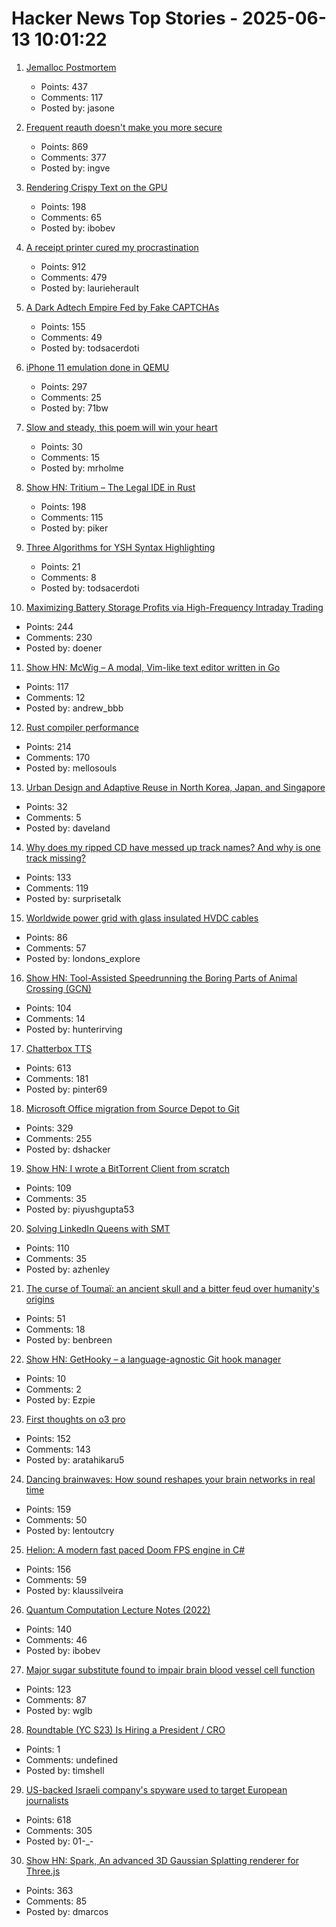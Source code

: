 # Hacker News Top Stories - 2025-06-13 10:01:22

1. [Jemalloc Postmortem](https://jasone.github.io/2025/06/12/jemalloc-postmortem/)
   - Points: 437
   - Comments: 117
   - Posted by: jasone

2. [Frequent reauth doesn't make you more secure](https://tailscale.com/blog/frequent-reath-security)
   - Points: 869
   - Comments: 377
   - Posted by: ingve

3. [Rendering Crispy Text on the GPU](https://osor.io/text)
   - Points: 198
   - Comments: 65
   - Posted by: ibobev

4. [A receipt printer cured my procrastination](https://www.laurieherault.com/articles/a-thermal-receipt-printer-cured-my-procrastination)
   - Points: 912
   - Comments: 479
   - Posted by: laurieherault

5. [A Dark Adtech Empire Fed by Fake CAPTCHAs](https://krebsonsecurity.com/2025/06/inside-a-dark-adtech-empire-fed-by-fake-captchas/)
   - Points: 155
   - Comments: 49
   - Posted by: todsacerdoti

6. [iPhone 11 emulation done in QEMU](https://github.com/ChefKissInc/QEMUAppleSilicon)
   - Points: 297
   - Comments: 25
   - Posted by: 71bw

7. [Slow and steady, this poem will win your heart](https://www.nytimes.com/interactive/2025/06/12/books/kay-ryan-turtle-poem.html)
   - Points: 30
   - Comments: 15
   - Posted by: mrholme

8. [Show HN: Tritium – The Legal IDE in Rust](https://tritium.legal/preview)
   - Points: 198
   - Comments: 115
   - Posted by: piker

9. [Three Algorithms for YSH Syntax Highlighting](https://github.com/oils-for-unix/oils.vim/blob/main/doc/algorithms.md)
   - Points: 21
   - Comments: 8
   - Posted by: todsacerdoti

10. [Maximizing Battery Storage Profits via High-Frequency Intraday Trading](https://arxiv.org/abs/2504.06932)
   - Points: 244
   - Comments: 230
   - Posted by: doener

11. [Show HN: McWig – A modal, Vim-like text editor written in Go](https://github.com/firstrow/mcwig)
   - Points: 117
   - Comments: 12
   - Posted by: andrew_bbb

12. [Rust compiler performance](https://kobzol.github.io/rust/rustc/2025/06/09/why-doesnt-rust-care-more-about-compiler-performance.html)
   - Points: 214
   - Comments: 170
   - Posted by: mellosouls

13. [Urban Design and Adaptive Reuse in North Korea, Japan, and Singapore](https://www.governance.fyi/p/adaptive-reuse-across-asia-singapores)
   - Points: 32
   - Comments: 5
   - Posted by: daveland

14. [Why does my ripped CD have messed up track names? And why is one track missing?](https://www.akpain.net/blog/inside-a-cd/)
   - Points: 133
   - Comments: 119
   - Posted by: surprisetalk

15. [Worldwide power grid with glass insulated HVDC cables](https://omattos.com/2025/06/12/glass-hvdc-cables.html)
   - Points: 86
   - Comments: 57
   - Posted by: londons_explore

16. [Show HN: Tool-Assisted Speedrunning the Boring Parts of Animal Crossing (GCN)](https://github.com/hunterirving/pico-crossing)
   - Points: 104
   - Comments: 14
   - Posted by: hunterirving

17. [Chatterbox TTS](https://github.com/resemble-ai/chatterbox)
   - Points: 613
   - Comments: 181
   - Posted by: pinter69

18. [Microsoft Office migration from Source Depot to Git](https://danielsada.tech/blog/carreer-part-7-how-office-moved-to-git-and-i-loved-devex/)
   - Points: 329
   - Comments: 255
   - Posted by: dshacker

19. [Show HN: I wrote a BitTorrent Client from scratch](https://github.com/piyushgupta53/go-torrent-client)
   - Points: 109
   - Comments: 35
   - Posted by: piyushgupta53

20. [Solving LinkedIn Queens with SMT](https://buttondown.com/hillelwayne/archive/solving-linkedin-queens-with-smt/)
   - Points: 110
   - Comments: 35
   - Posted by: azhenley

21. [The curse of Toumaï: an ancient skull and a bitter feud over humanity's origins](https://www.theguardian.com/science/2025/may/27/the-curse-of-toumai-ancient-skull-disputed-femur-feud-humanity-origins)
   - Points: 51
   - Comments: 18
   - Posted by: benbreen

22. [Show HN: GetHooky – a language-agnostic Git hook manager](https://ezpieco.github.io/GetHooky/)
   - Points: 10
   - Comments: 2
   - Posted by: Ezpie

23. [First thoughts on o3 pro](https://www.latent.space/p/o3-pro)
   - Points: 152
   - Comments: 143
   - Posted by: aratahikaru5

24. [Dancing brainwaves: How sound reshapes your brain networks in real time](https://www.sciencedaily.com/releases/2025/06/250602155001.htm)
   - Points: 159
   - Comments: 50
   - Posted by: lentoutcry

25. [Helion: A modern fast paced Doom FPS engine in C#](https://github.com/Helion-Engine/Helion)
   - Points: 156
   - Comments: 59
   - Posted by: klaussilveira

26. [Quantum Computation Lecture Notes (2022)](https://math.mit.edu/~shor/435-LN/)
   - Points: 140
   - Comments: 46
   - Posted by: ibobev

27. [Major sugar substitute found to impair brain blood vessel cell function](https://medicalxpress.com/news/2025-06-major-sugar-substitute-impair-brain.html)
   - Points: 123
   - Comments: 87
   - Posted by: wglb

28. [Roundtable (YC S23) Is Hiring a President / CRO](https://www.ycombinator.com/companies/roundtable/jobs/wmPTI9F-president-cro-founding)
   - Points: 1
   - Comments: undefined
   - Posted by: timshell

29. [US-backed Israeli company's spyware used to target European journalists](https://apnews.com/article/spyware-italy-paragon-meloni-pegasus-f36dd32106f44398ee24001317ccf2bb)
   - Points: 618
   - Comments: 305
   - Posted by: 01-_-

30. [Show HN: Spark, An advanced 3D Gaussian Splatting renderer for Three.js](https://sparkjs.dev/)
   - Points: 363
   - Comments: 85
   - Posted by: dmarcos

